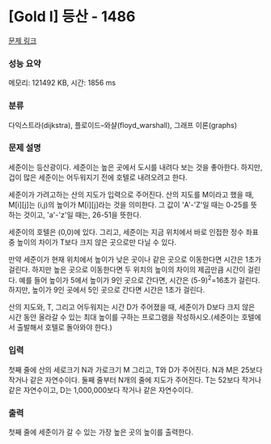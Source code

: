 # [Gold I] 등산 - 1486 

[문제 링크](https://www.acmicpc.net/problem/1486) 

### 성능 요약

메모리: 121492 KB, 시간: 1856 ms

### 분류

다익스트라(dijkstra), 플로이드–와샬(floyd_warshall), 그래프 이론(graphs)

### 문제 설명

<p>세준이는 등산광이다. 세준이는 높은 곳에서 도시를 내려다 보는 것을 좋아한다. 하지만, 겁이 많은 세준이는 어두워지기 전에 호텔로 내려오려고 한다.</p>

<p>세준이가 가려고하는 산의 지도가 입력으로 주어진다. 산의 지도를 M이라고 했을 때, M[i][j]는 (i,j)의 높이가 M[i][j]라는 것을 의미한다. 그 값이 'A'-'Z'일 때는 0-25를 뜻하는 것이고, 'a'-'z'일 때는, 26-51을 뜻한다.</p>

<p>세준이의 호텔은 (0,0)에 있다. 그리고, 세준이는 지금 위치에서 바로 인접한 정수 좌표 중 높이의 차이가 T보다 크지 않은 곳으로만 다닐 수 있다.</p>

<p>만약 세준이가 현재 위치에서 높이가 낮은 곳이나 같은 곳으로 이동한다면 시간은 1초가 걸린다. 하지만 높은 곳으로 이동한다면 두 위치의 높이의 차이의 제곱만큼 시간이 걸린다. 예를 들어 높이가 5에서 높이가 9인 곳으로 간다면, 시간은 (5-9)<sup>2</sup>=16초가 걸린다. 하지만, 높이가 9인 곳에서 5인 곳으로 간다면 시간은 1초가 걸린다.</p>

<p>산의 지도와, T, 그리고 어두워지는 시간 D가 주어졌을 때, 세준이가 D보다 크지 않은 시간 동안 올라갈 수 있는 최대 높이를 구하는 프로그램을 작성하시오.(세준이는 호텔에서 출발해서 호텔로 돌아와야 한다.)</p>

### 입력 

 <p>첫째 줄에 산의 세로크기 N과 가로크기 M 그리고, T와 D가 주어진다. N과 M은 25보다 작거나 같은 자연수이다. 둘째 줄부터 N개의 줄에 지도가 주어진다. T는 52보다 작거나 같은 자연수이고, D는 1,000,000보다 작거나 같은 자연수이다.</p>

### 출력 

 <p>첫째 줄에 세준이가 갈 수 있는 가장 높은 곳의 높이를 출력한다.</p>

